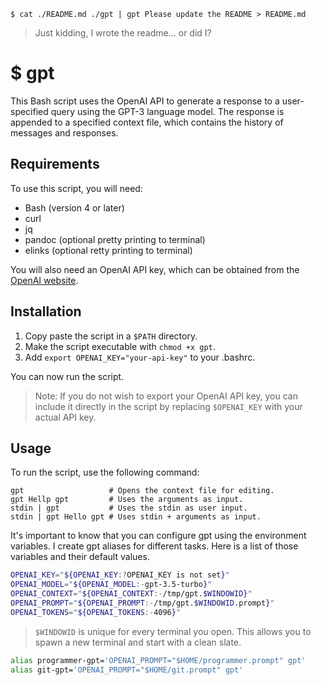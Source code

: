 `$ cat ./README.md ./gpt | gpt Please update the README > README.md`

> Just kidding, I wrote the readme... or did I?

# $ gpt

This Bash script uses the OpenAI API to generate a response to a user-specified
query using the GPT-3 language model. The response is appended to a specified
context file, which contains the history of messages and responses.

## Requirements

To use this script, you will need:

- Bash (version 4 or later)
- curl
- jq
- pandoc (optional pretty printing to terminal)
- elinks (optional retty printing to terminal)

You will also need an OpenAI API key, which can be obtained from the [OpenAI
website](https://beta.openai.com/signup/).

## Installation


1. Copy paste the script in a `$PATH` directory.
2. Make the script executable with `chmod +x gpt`.
3. Add `export OPENAI_KEY="your-api-key"` to your .bashrc.

You can now run the script.

> Note: If you do not wish to export your OpenAI API key, you can include it
> directly in the script by replacing `$OPENAI_KEY` with your actual API key.

## Usage

To run the script, use the following command:

```
gpt                   # Opens the context file for editing.
gpt Hellp gpt         # Uses the arguments as input.
stdin | gpt           # Uses the stdin as user input.
stdin | gpt Hello gpt # Uses stdin + arguments as input.
```

It's important to know that you can configure gpt using the environment
variables. I create gpt aliases for different tasks. Here is a list of those
variables and their default values.

```bash
OPENAI_KEY="${OPENAI_KEY:?OPENAI_KEY is not set}"
OPENAI_MODEL="${OPENAI_MODEL:-gpt-3.5-turbo}"
OPENAI_CONTEXT="${OPENAI_CONTEXT:-/tmp/gpt.$WINDOWID}"
OPENAI_PROMPT="${OPENAI_PROMPT:-/tmp/gpt.$WINDOWID.prompt}"
OPENAI_TOKENS="${OPENAI_TOKENS:-4096}"
```

> `$WINDOWID` is unique for every terminal you open. This allows you to spawn
> a new terminal and start with a clean slate.


```bash
alias programmer-gpt='OPENAI_PROMPT="$HOME/programmer.prompt" gpt'
alias git-gpt='OPENAI_PROMPT="$HOME/git.prompt" gpt'
```
